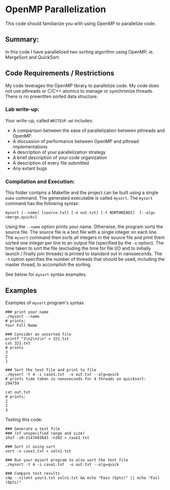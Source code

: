 # OpenMP Parallelization

This code should familiarize you with using OpenMP to parallelize code.

## Summary:
In this code I have parallelized two sorting algorithm using OpenMP, ie. MergeSort and QuickSort.  

## Code Requirements / Restrictions

My code leverages the OpenMP library to parallelize code.  My code does not use pthreads or C/C++ atomics to manage or synchronize threads.  There is no prewritten sorted data structure.  

### Lab write-up:
Your write-up, called `WRITEUP.md` includes:
* A comparison between the ease of parallelization between pthreads and OpenMP.
* A discussion of performance between OpenMP and pthread implementations
* A description of your parallelization strategy
* A brief description of your code organization
* A description of every file submitted
* Any extant bugs

### Compilation and Execution:
This folder contains a Makefile and the project can be built using a single `make` command.  The generated executable is called `mysort`.  The `mysort` command has the following syntax:

`mysort [--name] [source.txt] [-o out.txt] [-t NUMTHREADS]  [--alg=<merge,quick>]`

Using the `--name` option prints your name.  Otherwise, the program sorts the source file.  The source file is a text file with a single integer on each line.  The `mysort` command then sorts all integers in the source file and print them sorted one integer per line to an output file (specified by the `-o` option). The time taken to sort the file (excluding the time for file I/O and to initially launch / finally join threads) is printed to standard out in nanoseconds.  The `-t` option specifies the number of threads that should be used, including the master thread, to accomplish the sorting.  

See below for `mysort` syntax examples.

## Examples

Examples of `mysort` program's syntax
```
### print your name
./mysort --name
# prints:
Your Full Name

### Consider an unsorted file
printf "3\n2\n1\n" > 321.txt
cat 321.txt
# prints
3
2
1

### Sort the text file and print to file
./mysort -t 4 -i case1.txt  -o out.txt --alg=quick
# prints time taken in nanoseconds for 4 threads on quicksort:
294759

cat out.txt
# prints:
1
2
3
```


Testing this code:
```
### Generate a test file
### (of unspecified range and size)
shuf -i0-2147483643 -n382 > case1.txt

### Sort it using sort
sort -n case1.txt > soln1.txt

### Run your mysort program to also sort the test file
./mysort -t 4 -i case1.txt  -o out.txt --alg=quick

### Compare test results
cmp --silent your1.txt soln1.txt && echo "Pass (5pts)" || echo "Fail (0pts)"
```